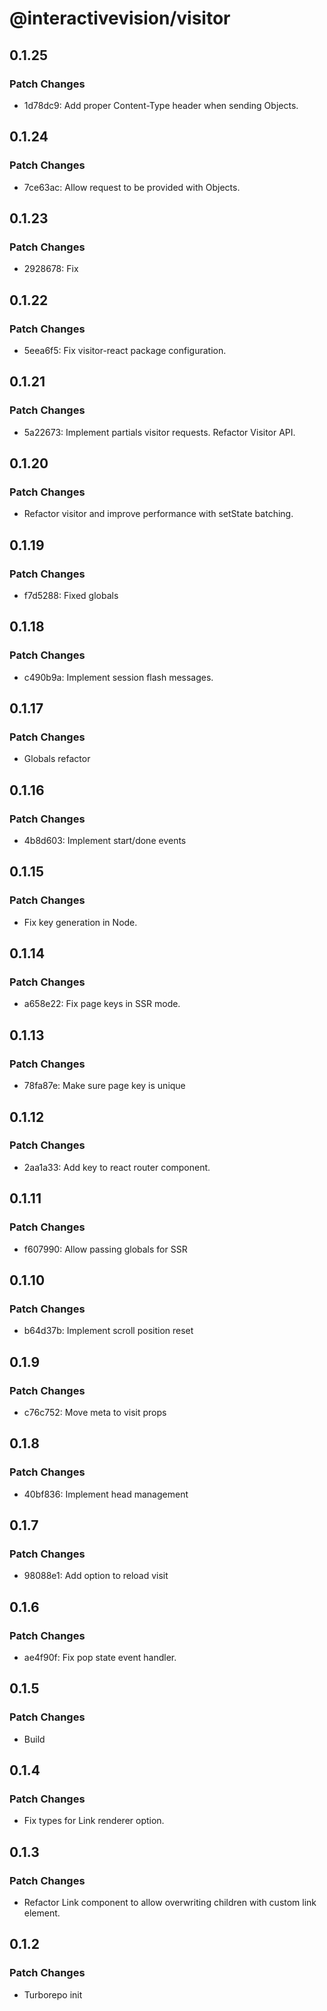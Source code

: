 # @interactivevision/visitor

## 0.1.25

### Patch Changes

- 1d78dc9: Add proper Content-Type header when sending Objects.

## 0.1.24

### Patch Changes

- 7ce63ac: Allow request to be provided with Objects.

## 0.1.23

### Patch Changes

- 2928678: Fix

## 0.1.22

### Patch Changes

- 5eea6f5: Fix visitor-react package configuration.

## 0.1.21

### Patch Changes

- 5a22673: Implement partials visitor requests. Refactor Visitor API.

## 0.1.20

### Patch Changes

- Refactor visitor and improve performance with setState batching.

## 0.1.19

### Patch Changes

- f7d5288: Fixed globals

## 0.1.18

### Patch Changes

- c490b9a: Implement session flash messages.

## 0.1.17

### Patch Changes

- Globals refactor

## 0.1.16

### Patch Changes

- 4b8d603: Implement start/done events

## 0.1.15

### Patch Changes

- Fix key generation in Node.

## 0.1.14

### Patch Changes

- a658e22: Fix page keys in SSR mode.

## 0.1.13

### Patch Changes

- 78fa87e: Make sure page key is unique

## 0.1.12

### Patch Changes

- 2aa1a33: Add key to react router component.

## 0.1.11

### Patch Changes

- f607990: Allow passing globals for SSR

## 0.1.10

### Patch Changes

- b64d37b: Implement scroll position reset

## 0.1.9

### Patch Changes

- c76c752: Move meta to visit props

## 0.1.8

### Patch Changes

- 40bf836: Implement head management

## 0.1.7

### Patch Changes

- 98088e1: Add option to reload visit

## 0.1.6

### Patch Changes

- ae4f90f: Fix pop state event handler.

## 0.1.5

### Patch Changes

- Build

## 0.1.4

### Patch Changes

- Fix types for Link renderer option.

## 0.1.3

### Patch Changes

- Refactor Link component to allow overwriting children with custom link element.

## 0.1.2

### Patch Changes

- Turborepo init
